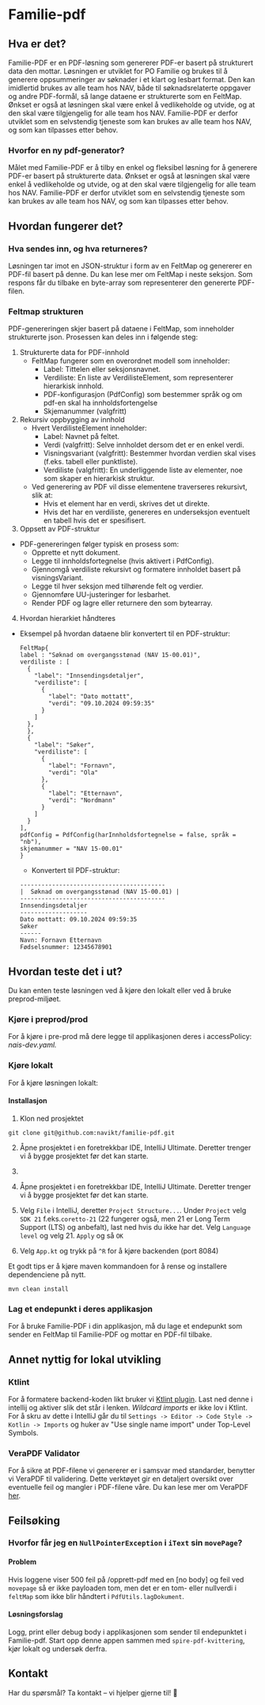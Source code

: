 # Familie-pdf

## Hva er det?

Familie-PDF er en PDF-løsning som genererer PDF-er basert på strukturert data den mottar.
Løsningen er utviklet for PO Familie og brukes til å generere oppsummeringer av søknader i et klart og lesbart format.
Den kan imidlertid brukes av alle team hos NAV, både til søknadsrelaterte oppgaver og andre PDF-formål, så lange dataene
er strukturerte som en FeltMap. Ønkset er også at løsningen skal være enkel å vedlikeholde og utvide, og at den skal være tilgjengelig for alle team hos NAV. Familie-PDF er derfor utviklet som en selvstendig tjeneste som kan brukes av alle team hos NAV, og som kan tilpasses etter behov.


### Hvorfor en ny pdf-generator?
Målet med Familie-PDF er å tilby en enkel og fleksibel løsning for å generere PDF-er basert på strukturerte data. Ønkset er også at løsningen skal være enkel å vedlikeholde og utvide, og at den skal være tilgjengelig for alle team hos NAV. Familie-PDF er derfor utviklet som en selvstendig tjeneste som kan brukes av alle team hos NAV, og som kan tilpasses etter behov.


## Hvordan fungerer det?

### Hva sendes inn, og hva returneres?
Løsningen tar imot en JSON-struktur i form av en FeltMap og genererer en PDF-fil basert på denne. Du kan lese mer om FeltMap i neste seksjon. Som respons får du tilbake en byte-array som representerer den genererte PDF-filen.

### Feltmap strukturen
PDF-genereringen skjer basert på dataene i FeltMap, som inneholder strukturerte json. Prosessen kan deles inn i følgende
steg:

1. Strukturerte data for PDF-innhold
    - FeltMap fungerer som en overordnet modell som inneholder:
        - Label: Tittelen eller seksjonsnavnet.
        - Verdiliste: En liste av VerdilisteElement, som representerer hierarkisk innhold.
        - PDF-konfigurasjon (PdfConfig) som bestemmer språk og om pdf-en skal ha innholdsfortengelse
        - Skjemanummer (valgfritt)
2. Rekursiv oppbygging av innhold
   - Hvert VerdilisteElement inneholder:
     - Label: Navnet på feltet. 
     - Verdi (valgfritt): Selve innholdet dersom det er en enkel verdi. 
     - Visningsvariant (valgfritt): Bestemmer hvordan verdien skal vises (f.eks. tabell eller punktliste). 
     - Verdiliste (valgfritt): En underliggende liste av elementer, noe som skaper en hierarkisk struktur. 
   - Ved generering av PDF vil disse elementene traverseres rekursivt, slik at:
     - Hvis et element har en verdi, skrives det ut direkte. 
     - Hvis det har en verdiliste, genereres en underseksjon eventuelt en tabell hvis det er spesifisert.
3. Oppsett av PDF-struktur
- PDF-genereringen følger typisk en prosess som:
  - Opprette et nytt dokument. 
  - Legge til innholdsfortegnelse (hvis aktivert i PdfConfig). 
  - Gjennomgå verdiliste rekursivt og formatere innholdet basert på visningsVariant. 
  - Legge til hver seksjon med tilhørende felt og verdier. 
  - Gjennomføre UU-justeringer for lesbarhet. 
  - Render PDF og lagre eller returnere den som bytearray.
4. Hvordan hierarkiet håndteres
- Eksempel på hvordan dataene blir konvertert til en PDF-struktur:

  ```
  FeltMap{
  label : "Søknad om overgangsstønad (NAV 15-00.01)",
  verdiliste : [
    {
      "label": "Innsendingsdetaljer",
      "verdiliste": [
        {
          "label": "Dato mottatt",
          "verdi": "09.10.2024 09:59:35"
        }
      ]
    },
    },
    {
      "label": "Søker",
      "verdiliste": [
        {
          "label": "Fornavn",
          "verdi": "Ola"
        },
        {
          "label": "Etternavn",
          "verdi": "Nordmann"
        }
      ]
    }
  ],
  pdfConfig = PdfConfig(harInnholdsfortegnelse = false, språk = "nb"),
  skjemanummer = "NAV 15-00.01"
  }
  ```
  - Konvertert til PDF-struktur:
  ```
  -----------------------------------------
  |  Søknad om overgangsstønad (NAV 15-00.01) |
  -----------------------------------------
  Innsendingsdetaljer
  -------------------
  Dato mottatt: 09.10.2024 09:59:35
  Søker
  ------
  Navn: Fornavn Etternavn
  Fødselsnummer: 12345678901
  ```

## Hvordan teste det i ut?
Du kan enten teste løsningen ved å kjøre den lokalt eller ved å bruke preprod-miljøet. 

### Kjøre i preprod/prod

For å kjøre i pre-prod må dere legge til applikasjonen deres i accessPolicy:
_nais-dev.yaml._

### Kjøre lokalt
For å kjøre løsningen lokalt: 

#### Installasjon
1. Klon ned prosjektet
```
git clone git@github.com:navikt/familie-pdf.git
```
2. Åpne prosjektet i en foretrekkbar IDE, IntelliJ Ultimate. Deretter trenger vi å bygge prosjektet før det kan starte.
3.
2. Åpne prosjektet i en foretrekkbar IDE, IntelliJ Ultimate. Deretter trenger vi å bygge prosjektet før det kan starte.

3. Velg `File` i IntelliJ, deretter `Project Structure...`. Under `Project` velg `SDK 21` f.eks.`coretto-21` (22 fungerer også, men 21 er Long Term Support (LTS) og anbefalt), last ned hvis du ikke har det. Velg `Language level` og velg 21. `Apply` og så `OK`

4. Velg `App.kt` og trykk på `^R` for å kjøre backenden (port 8084)

Et godt tips er å kjøre maven kommandoen for å rense og installere dependenciene på nytt.

```
mvn clean install
```

### Lag et endepunkt i deres applikasjon
For å bruke Familie-PDF i din applikasjon, må du lage et endepunkt som sender en FeltMap til Familie-PDF og mottar en PDF-fil tilbake.


## Annet nyttig for lokal utvikling

### Ktlint

For å formatere backend-koden likt bruker vi [Ktlint plugin](https://plugins.jetbrains.com/plugin/15057-ktlint). Last
ned denne i intellij og aktiver slik det står i lenken.
_Wildcard imports_ er ikke lov i Ktlint. For å skru av dette i IntelliJ går du
til `Settings -> Editor -> Code Style -> Kotlin -> Imports` og huker av "Use single name import" under Top-Level
Symbols.

### VeraPDF Validator

For å sikre at PDF-filene vi genererer er i samsvar med standarder, benytter vi VeraPDF til validering. Dette verktøyet
gir en detaljert oversikt over eventuelle feil og mangler i PDF-filene våre. Du kan lese mer om
VeraPDF [her](https://verapdf.org/).

## Feilsøking
### Hvorfor får jeg en `NullPointerException` i `iText` sin `movePage`?
#### Problem
Hvis loggene viser 500 feil på /opprett-pdf med en \[no body\] og feil ved `movepage` så er ikke payloaden tom, men det er en tom- eller nullverdi i `feltMap` som ikke blir håndtert  i `PdfUtils.lagDokument`. 
#### Løsningsforslag
Logg, print eller debug body i applikasjonen som sender til endepunktet i Familie-pdf. Start opp denne appen sammen med `spire-pdf-kvittering`, kjør lokalt og undersøk derfra.


## Kontakt
Har du spørsmål? Ta kontakt – vi hjelper gjerne til! 🚀
